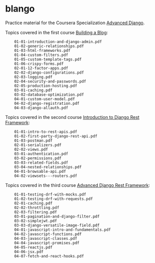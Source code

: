 # blango

Practice material for the Coursera Specialization [Advanced Django](https://www.coursera.org/specializations/codio-advanced-django-and-django-rest-framework).

Topics covered in the first course [Building a Blog](https://www.coursera.org/learn/codio-advanced-django-building-blog?specialization=codio-advanced-django-and-django-rest-framework):

```
    01-01-introduction-and-django-admin.pdf
    01-02-generic-relationships.pdf
    01-03-html-frameworks.pdf
    01-04-custom-filters.pdf
    01-05-custom-template-tags.pdf
    01-06-crispy-forms.pdf
    02-01-12-factor-apps.pdf
    02-02-django-configurations.pdf
    02-03-logging.pdf
    02-04-security-and-passwords.pdf
    02-05-production-hosting.pdf
    03-01-caching.pdf
    03-02-database-optimization.pdf
    04-01-custom-user-model.pdf
    04-02-django-registration.pdf
    04-03-django-allauth.pdf
```
Topics covered in the second course [Introduction to Django Rest Framework](https://www.coursera.org/learn/codio-advanced-django-intro-drf?specialization=codio-advanced-django-and-django-rest-framework):
```
    01-01-intro-to-rest-apis.pdf
    01-02-first-party-django-rest-api.pdf
    01-03-postman.pdf
    02-01-serializers.pdf
    02-02-views.pdf
    03-01-authentication.pdf
    03-02-permissions.pdf
    03-03-related-fields.pdf
    03-04-nested-relationships.pdf
    04-01-browsable-api.pdf
    04-02-viewsets---routers.pdf
```
Topics covered in the third course [Advanced Django Rest Framework](https://www.coursera.org/learn/codio-advanced-django-advanced-drf?specialization=codio-advanced-django-and-django-rest-framework):
```
    01-01-testing-drf-with-mocks.pdf
    01-02-testing-drf-with-requests.pdf
    02-01-caching.pdf
    02-02-throttling.pdf
    02-03-filtering.pdf
    03-01-pagination-and-django-filter.pdf
    03-02-simplejwt.pdf
    03-03-django-versatile-image-field.pdf
    04-01-javascript-intro-and-fundamentals.pdf
    04-02-javascript-functions.pdf
    04-03-javascript-classes.pdf
    04-04-javascript-promises.pdf
    04-05-reactjs.pdf
    04-06-jsx.pdf
    04-07-fetch-and-react-hooks.pdf
```